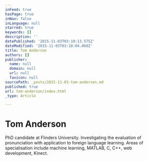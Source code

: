 ```yaml
---
inFeed: true
hasPage: true
inNav: false
inLanguage: null
starred: true
keywords: []
description: ''
datePublished: '2015-11-03T03:10:13.575Z'
dateModified: '2015-11-03T03:10:04.060Z'
title: Tom Anderson
authors: []
publisher:
  name: null
  domain: null
  url: null
  favicon: null
sourcePath: _posts/2015-11-03-tom-anderson.md
published: true
url: tom-anderson/index.html
_type: Article

---
```

# Tom Anderson

PhD candidate at Flinders University. Investigating the evaluation of pronunciation with application to foreign language learning. Areas of specialisation include machine learning, MATLAB, C, C++, web development, Kinect.